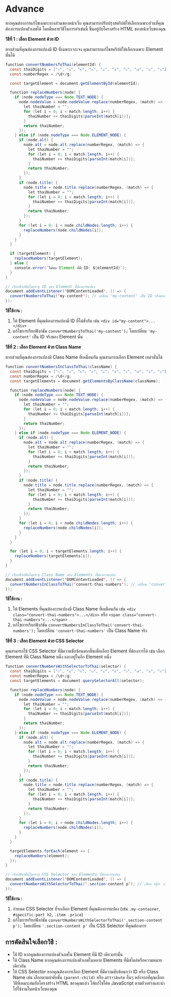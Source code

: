 # Advance

หากคุณต้องการแก้ไขเฉพาะบางส่วนของหน้าเว็บ คุณสามารถปรับปรุงสคริปต์ให้เลือกเฉพาะส่วนที่คุณต้องการแปลงตัวเลขได้ โดยมีหลายวิธีในการทำเช่นนี้ ขึ้นอยู่กับโครงสร้าง HTML ของหน้าเว็บของคุณ

**วิธีที่ 1 : เลือก Element ด้วย ID**

หากส่วนที่คุณต้องการแปลงมี ID ที่เฉพาะเจาะจง คุณสามารถแก้ไขสคริปต์ให้เลือกเฉพาะ Element นั้นได้

```Java
function convertNumbersToThai(elementId) {
  const thaiDigits = ["๐", "๑", "๒", "๓", "๔", "๕", "๖", "๗", "๘", "๙"];
  const numberRegex = /\d+/g;

  const targetElement = document.getElementById(elementId);

  function replaceNumbers(node) {
    if (node.nodeType === Node.TEXT_NODE) {
      node.nodeValue = node.nodeValue.replace(numberRegex, (match) => {
        let thaiNumber = "";
        for (let i = 0; i < match.length; i++) {
          thaiNumber += thaiDigits[parseInt(match[i])];
        }
        return thaiNumber;
      });
    } else if (node.nodeType === Node.ELEMENT_NODE) {
      if (node.alt) {
        node.alt = node.alt.replace(numberRegex, (match) => {
          let thaiNumber = "";
          for (let i = 0; i < match.length; i++) {
            thaiNumber += thaiDigits[parseInt(match[i])];
          }
          return thaiNumber;
        });
      }
      if (node.title) {
        node.title = node.title.replace(numberRegex, (match) => {
          let thaiNumber = "";
          for (let i = 0; i < match.length; i++) {
            thaiNumber += thaiDigits[parseInt(match[i])];
          }
          return thaiNumber;
        });
      }
      for (let i = 0; i < node.childNodes.length; i++) {
        replaceNumbers(node.childNodes[i]);
      }
    }
  }

  if (targetElement) {
    replaceNumbers(targetElement);
  } else {
    console.error(`ไม่พบ Element ที่มี ID: ${elementId}`);
  }
}

// เรียกฟังก์ชันโดยระบุ ID ของ Element ที่ต้องการแปลง
document.addEventListener('DOMContentLoaded', () => {
  convertNumbersToThai('my-content'); // เปลี่ยน 'my-content' เป็น ID จริงของ Element
});
```

**วิธีใช้งาน :**

1. ให้ Element ที่คุณต้องการแปลงมี ID ที่ไม่ซ้ำกัน เช่น `<div id="my-content">...</div>`
2. แก้ไขการเรียกฟังก์ชัน `convertNumbersToThai('my-content');` โดยเปลี่ยน `'my-content'` เป็น ID จริงของ Element นั้น

**วิธีที่ 2 : เลือก Element ด้วย Class Name**

หากส่วนที่คุณต้องการแปลงมี Class Name ที่เหมือนกัน คุณสามารถเลือก Element เหล่านั้นได้

```Java
function convertNumbersInClassToThai(className) {
  const thaiDigits = ["๐", "๑", "๒", "๓", "๔", "๕", "๖", "๗", "๘", "๙"];
  const numberRegex = /\d+/g;
  const targetElements = document.getElementsByClassName(className);

  function replaceNumbers(node) {
    if (node.nodeType === Node.TEXT_NODE) {
      node.nodeValue = node.nodeValue.replace(numberRegex, (match) => {
        let thaiNumber = "";
        for (let i = 0; i < match.length; i++) {
          thaiNumber += thaiDigits[parseInt(match[i])];
        }
        return thaiNumber;
      });
    } else if (node.nodeType === Node.ELEMENT_NODE) {
      if (node.alt) {
        node.alt = node.alt.replace(numberRegex, (match) => {
          let thaiNumber = "";
          for (let i = 0; i < match.length; i++) {
            thaiNumber += thaiDigits[parseInt(match[i])];
          }
          return thaiNumber;
        });
      }
      if (node.title) {
        node.title = node.title.replace(numberRegex, (match) => {
          let thaiNumber = "";
          for (let i = 0; i < match.length; i++) {
            thaiNumber += thaiDigits[parseInt(match[i])];
          }
          return thaiNumber;
        });
      }
      for (let i = 0; i < node.childNodes.length; i++) {
        replaceNumbers(node.childNodes[i]);
      }
    }
  }

  for (let i = 0; i < targetElements.length; i++) {
    replaceNumbers(targetElements[i]);
  }
}

// เรียกฟังก์ชันโดยระบุ Class Name ของ Elements ที่ต้องการแปลง
document.addEventListener('DOMContentLoaded', () => {
  convertNumbersInClassToThai('convert-thai-numbers'); // เปลี่ยน 'convert-thai-numbers' เป็น Class Name จริง
});
```

**วิธีใช้งาน :**

1. ให้ Elements ที่คุณต้องการแปลงมี Class Name ที่เหมือนกัน เช่น `<div class="convert-thai-numbers">...</div>` หรือ `<span class="convert-thai-numbers">...</span>`
2. แก้ไขการเรียกฟังก์ชัน `convertNumbersInClassToThai('convert-thai-numbers');` โดยเปลี่ยน `'convert-thai-numbers'` เป็น Class Name จริง

**วิธีที่ 3 : เลือก Element ด้วย CSS Selector**

คุณสามารถใช้ CSS Selector ที่มีความซับซ้อนมากขึ้นเพื่อเลือก Element ที่ต้องการได้ เช่น เลือก Element ที่มี Class Name หนึ่ง และอยู่ในอีก Element หนึ่ง

```Java
function convertNumbersWithSelectorToThai(selector) {
  const thaiDigits = ["๐", "๑", "๒", "๓", "๔", "๕", "๖", "๗", "๘", "๙"];
  const numberRegex = /\d+/g;
  const targetElements = document.querySelectorAll(selector);

  function replaceNumbers(node) {
    if (node.nodeType === Node.TEXT_NODE) {
      node.nodeValue = node.nodeValue.replace(numberRegex, (match) => {
        let thaiNumber = "";
        for (let i = 0; i < match.length; i++) {
          thaiNumber += thaiDigits[parseInt(match[i])];
        }
        return thaiNumber;
      });
    } else if (node.nodeType === Node.ELEMENT_NODE) {
      if (node.alt) {
        node.alt = node.alt.replace(numberRegex, (match) => {
          let thaiNumber = "";
          for (let i = 0; i < match.length; i++) {
            thaiNumber += thaiDigits[parseInt(match[i])];
          }
          return thaiNumber;
        });
      }
      if (node.title) {
        node.title = node.title.replace(numberRegex, (match) => {
          let thaiNumber = "";
          for (let i = 0; i < match.length; i++) {
            thaiNumber += thaiDigits[parseInt(match[i])];
          }
          return thaiNumber;
        });
      }
      for (let i = 0; i < node.childNodes.length; i++) {
        replaceNumbers(node.childNodes[i]);
      }
    }
  }

  targetElements.forEach(element => {
    replaceNumbers(element);
  });
}

// เรียกฟังก์ชันโดยระบุ CSS Selector ของ Elements ที่ต้องการแปลง
document.addEventListener('DOMContentLoaded', () => {
  convertNumbersWithSelectorToThai('.section-content p'); // เลือก <p> ภายใน Element ที่มี Class 'section-content'
});
```

**วิธีใช้งาน :**

1. กำหนด CSS Selector ที่จะเลือก Element ที่คุณต้องการแปลง (เช่น `.my-container`, `#specific-part h2`, `.item .price`)
2. แก้ไขการเรียกฟังก์ชัน `convertNumbersWithSelectorToThai('.section-content p');` โดยเปลี่ยน `'.section-content p'` เป็น CSS Selector ที่คุณต้องการ

## การตัดสินใจเลือกวิธี :
- ใช้ ID หากคุณต้องการแปลงตัวเลขใน Element ที่มี ID เดียวเท่านั้น
- ใช้ Class Name หากคุณต้องการแปลงตัวเลขในหลาย Elements ที่มีสไตล์หรือความหมายเดียวกัน
- ใช้ CSS Selector หากคุณต้องการเลือก Element ที่มีความซับซ้อนกว่า ID หรือ Class Name เช่น เลือกตามลำดับชั้น `(parent-child)` หรือ `attribute` อื่นๆ
หลังจากที่คุณเลือกวิธีที่เหมาะสมกับโครงสร้าง HTML ของคุณแล้ว ให้แก้ไขโค้ด JavaScript ตามตัวอย่างและนำไปใช้งานในหน้าเว็บของคุณ

